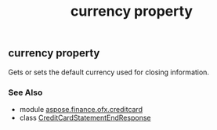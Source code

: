 ﻿---
title: currency property
second_title: Aspose.Finance for Python via .NET API References
description: 
type: docs
weight: 50
url: /python-net/aspose.finance.ofx.creditcard/creditcardstatementendresponse/currency/
is_root: false
---

## currency property


Gets or sets the default currency used for closing information.

### See Also
* module [aspose.finance.ofx.creditcard](../../)
* class [CreditCardStatementEndResponse](/finance/python-net/aspose.finance.ofx.creditcard/creditcardstatementendresponse)
